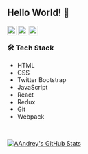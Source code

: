 ## Hello World! 👋</h2>

<a href="https://www.linkedin.com/in/arakelyan-andrey/">
  <img align="left" alt="Andrey's Linkdein" width="22px" src="https://cdn.jsdelivr.net/npm/simple-icons@v3/icons/linkedin.svg" />
</a>
<a href="https://github.com/andryush">
  <img align="left" alt="Andrey's Github" width="22px" src="https://cdn.jsdelivr.net/npm/simple-icons@v3/icons/github.svg" />
</a>
<a href="https://t.me/username3373">
  <img align="left" alt="Andrey's Telegram" width="22px" src="https://cdn.jsdelivr.net/npm/simple-icons@v3/icons/telegram.svg" />
</a>
<br />

<h3>🛠 Tech Stack</h3>

- HTML
- CSS
- Twitter Bootstrap
- JavaScript
- React
- Redux
- Git
- Webpack

<br/>

[![AAndrey's GitHub Stats](https://github-readme-stats.vercel.app/api?username=andryush&show_icons=true)](https://github.com/AVS1508)
